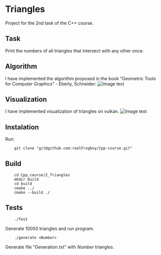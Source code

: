 # Triangles
Project for the 2nd task of the C++ course.

## Task
Print the numbers of all triangles that intersect with any other once.

## Algorithm
I have implemented the algorithm proposed in the book "Geometric Tools for Computer Graphics" - Eberly, Schneider:
![Image text](https://github.com/realFrogboy/Pictures/blob/main/triangles.png)

## Visualization
I have implemented visualization of triangles on vulkan.
![Image text](https://github.com/realFrogboy/Pictures/blob/main/10001_visualization.png)

## Instalation
Run:

        git clone "git@github.com:realFrogboy/Cpp-course.git"

## Build

        cd Cpp_course/2_Triangles
        mkdir build
        cd build
        cmake ../
        cmake --build ./

## Tests

        ./Test

Generate 10000 triangles and run program.

        ./generate <Number>

Generate file "Generation.txt" with *Number* triangles.